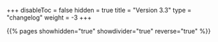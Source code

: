 +++
disableToc = false
hidden = true
title = "Version 3.3"
type = "changelog"
weight = -3
+++

{{% pages showhidden="true" showdivider="true" reverse="true" %}}
